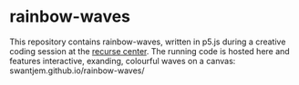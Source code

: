 # rainbow-waves

This repository contains rainbow-waves, written in p5.js during a creative coding session at the [recurse center](https://www.recurse.com/). 
The running code is hosted here and features interactive, exanding, colourful waves on a canvas: swantjem.github.io/rainbow-waves/
